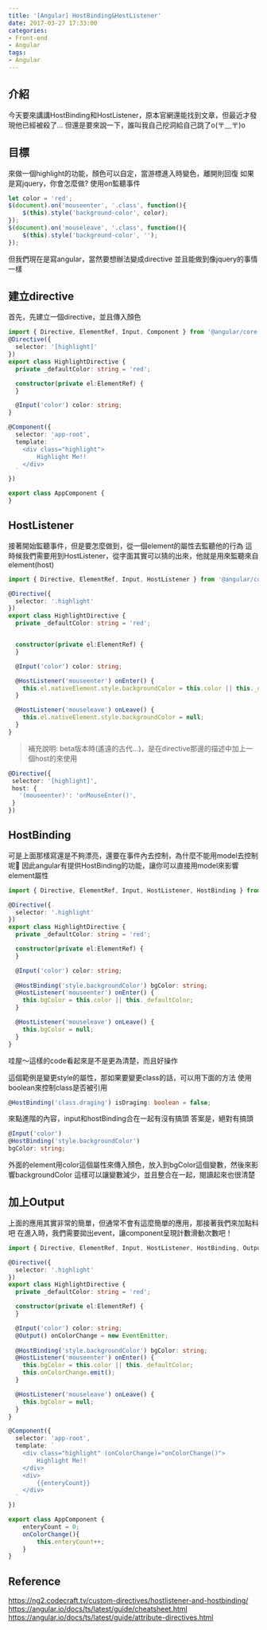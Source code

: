 ```yaml
---
title: '[Angular] HostBinding&HostListener'
date: 2017-03-27 17:33:00
categories:
- Front-end
- Angular
tags:
- Angular
---
```

## 介紹
今天要來講講HostBinding和HostListener，原本官網還能找到文章，但最近才發現他已經被殺了...
但還是要來說一下，誰叫我自己挖洞給自己跳了o(〒﹏〒)o

<!--more-->

## 目標
來做一個highlight的功能，顏色可以自定，當游標進入時變色，離開則回復
如果是寫jquery，你會怎麼做?  使用on監聽事件

``` js
let color = 'red';
$(document).on('mouseenter', '.class', function(){
    $(this).style('background-color', color);
});
$(document).on('mouseleave', '.class', function(){
    $(this).style('background-color', '');
});
```

但我們現在是寫angular，當然要想辦法變成directive
並且能做到像jquery的事情一樣

## 建立directive
首先，先建立一個directive，並且傳入顏色
``` typescript
import { Directive, ElementRef, Input, Component } from '@angular/core';
@Directive({
  selector: '[highlight]'
})
export class HighlightDirective {
  private _defaultColor: string = 'red';

  constructor(private el:ElementRef) {
  }

  @Input('color') color: string;
}

@Component({
  selector: 'app-root',
  template: `
    <div class="highlight">
        Highlight Me!!
    </div>
  `
})

export class AppComponent {
}
```

## HostListener
接著開始監聽事件，但是要怎麼做到，從一個element的屬性去監聽他的行為
這時候我們需要用到HostListener，從字面其實可以猜的出來，他就是用來監聽來自element(host)

``` typescript
import { Directive, ElementRef, Input, HostListener } from '@angular/core';

@Directive({
  selector: '.highlight'
})
export class HighlightDirective {
  private _defaultColor: string = 'red';


  constructor(private el:ElementRef) {
  }

  @Input('color') color: string;

  @HostListener('mouseenter') onEnter() {
    this.el.nativeElement.style.backgroundColor = this.color || this._defaultColor;
  }

  @HostListener('mouseleave') onLeave() {
    this.el.nativeElement.style.backgroundColor = null;
  }
}
```

> 補充說明:
beta版本時(遙遠的古代...)，是在directive那邊的描述中加上一個host的來使用
```typescript
@Directive({
 selector: '[highlight]',
 host: {
   '(mouseenter)': 'onMouseEnter()',
 }
})
```

## HostBinding
可是上面那樣寫還是不夠漂亮，還要在事件內去控制，為什麼不能用model去控制呢
因此angular有提供HostBinding的功能，讓你可以直接用model來影響element屬性

```typescript
import { Directive, ElementRef, Input, HostListener, HostBinding } from '@angular/core';

@Directive({
  selector: '.highlight'
})
export class HighlightDirective {
  private _defaultColor: string = 'red';

  constructor(private el:ElementRef) {
  }

  @Input('color') color: string;
  
  @HostBinding('style.backgroundColor') bgColor: string;
  @HostListener('mouseenter') onEnter() {
    this.bgColor = this.color || this._defaultColor;
  }

  @HostListener('mouseleave') onLeave() {
    this.bgColor = null;
  }
}
```
哇屋～這樣的code看起來是不是更為清楚，而且好操作

這個範例是變更style的屬性，那如果要變更class的話，可以用下面的方法
使用boolean來控制class是否被引用
``` typescript
@HostBinding('class.draging') isDraging: boolean = false;
```

來點進階的內容，input和hostBinding合在一起有沒有搞頭
答案是，絕對有搞頭
``` typescript
@Input('color')
@HostBinding('style.backgroundColor')
bgColor: string;
```

外面的element用color這個屬性來傳入顏色，放入到bgColor這個變數，然後來影響backgroundColor
這樣可以讓變數減少，並且整合在一起，閱讀起來也很清楚

## 加上Output
上面的應用其實非常的簡單，但通常不會有這麼簡單的應用，那接著我們來加點料吧
在進入時，我們需要拋出event，讓component呈現計數滑動次數吧！

``` typescript
import { Directive, ElementRef, Input, HostListener, HostBinding, Output, EventEmitter } from '@angular/core';

@Directive({
  selector: '.highlight'
})
export class HighlightDirective {
  private _defaultColor: string = 'red';

  constructor(private el:ElementRef) {
  }

  @Input('color') color: string;
  @Output() onColorChange = new EventEmitter;
  
  @HostBinding('style.backgroundColor') bgColor: string;
  @HostListener('mouseenter') onEnter() {
    this.bgColor = this.color || this._defaultColor;
    this.onColorChange.emit();
  }

  @HostListener('mouseleave') onLeave() {
    this.bgColor = null;
  }
}

@Component({
  selector: 'app-root',
  template: `
    <div class="highlight" (onColorChange)="onColorChange()">
        Highlight Me!!
    </div>
    <div>
        {{enteryCount}}
    </div>
  `
})

export class AppComponent {
    enteryCount = 0;
    onColorChange(){
        this.enteryCount++;
    }
}
```

## Reference
https://ng2.codecraft.tv/custom-directives/hostlistener-and-hostbinding/
https://angular.io/docs/ts/latest/guide/cheatsheet.html
https://angular.io/docs/ts/latest/guide/attribute-directives.html